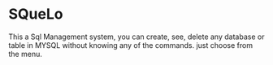 # SQueLo
This a Sql Management system, you can create, see, delete any database or table in MYSQL without knowing any of the commands. just choose from the menu.

